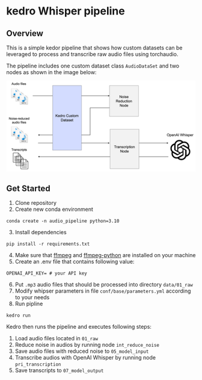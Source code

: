 # kedro Whisper pipeline

## Overview

This is a simple kedor pipeline that shows how custom datasets can be leveraged to process and transcribe raw audio files using torchaudio.

The pipeline includes one custom dataset class `AudioDataSet` and two nodes as shown in the image below:

![Pipeline Overview](pipeline.png)

## Get Started

1. Clone repository
2. Create new conda environment
```
conda create -n audio_pipeline python=3.10
```
3. Install dependencies
```
pip install -r requirements.txt
```
4. Make sure that [ffmpeg](https://formulae.brew.sh/formula/ffmpeg) and [ffmpeg-python](https://pypi.org/project/ffmpeg-python/) are installed on your machine
5. Create an .env file that contains following value:
```
OPENAI_API_KEY= # your API key
```
6. Put `.mp3` audio files that should be processed into directory `data/01_raw`
7. Modify whipser parameters in file  `conf/base/parameters.yml` according to your needs
7. Run pipline
```
kedro run
```

Kedro then runs the pipeline and executes following steps:
1. Load audio files located in `01_raw`
2. Reduce noise in audios by running node `int_reduce_noise`
3. Save audio files with reduced noise to `05_model_input`
4. Transcribe audios with OpenAI Whisper by running node `pri_transcription`
5. Save transcripts to `07_model_output`